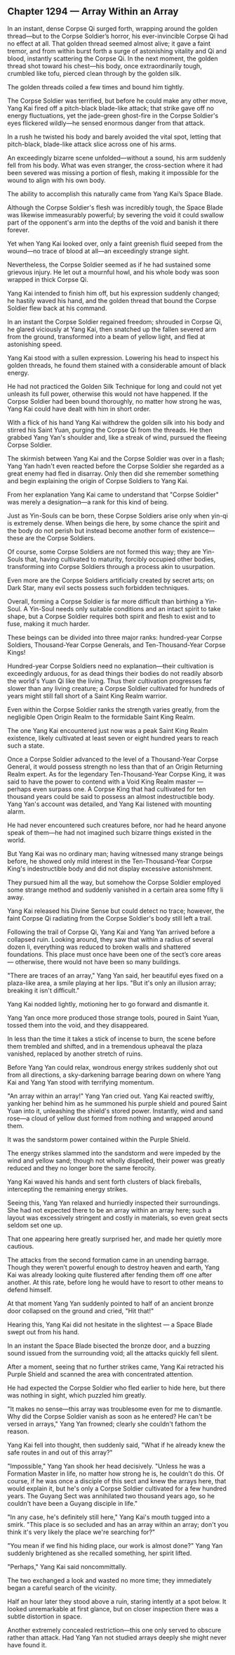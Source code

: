 ## Chapter 1294 — Array Within an Array

In an instant, dense Corpse Qi surged forth, wrapping around the golden thread—but to the Corpse Soldier’s horror, his ever-invincible Corpse Qi had no effect at all. That golden thread seemed almost alive; it gave a faint tremor, and from within burst forth a surge of astonishing vitality and Qi and blood, instantly scattering the Corpse Qi. In the next moment, the golden thread shot toward his chest—his body, once extraordinarily tough, crumbled like tofu, pierced clean through by the golden silk.

The golden threads coiled a few times and bound him tightly.

The Corpse Soldier was terrified, but before he could make any other move, Yang Kai fired off a pitch-black blade-like attack; that strike gave off no energy fluctuations, yet the jade-green ghost-fire in the Corpse Soldier's eyes flickered wildly—he sensed enormous danger from that attack.

In a rush he twisted his body and barely avoided the vital spot, letting that pitch-black, blade-like attack slice across one of his arms.

An exceedingly bizarre scene unfolded—without a sound, his arm suddenly fell from his body. What was even stranger, the cross-section where it had been severed was missing a portion of flesh, making it impossible for the wound to align with his own body.

The ability to accomplish this naturally came from Yang Kai’s Space Blade.

Although the Corpse Soldier's flesh was incredibly tough, the Space Blade was likewise immeasurably powerful; by severing the void it could swallow part of the opponent's arm into the depths of the void and banish it there forever.

Yet when Yang Kai looked over, only a faint greenish fluid seeped from the wound—no trace of blood at all—an exceedingly strange sight.

Nevertheless, the Corpse Soldier seemed as if he had sustained some grievous injury. He let out a mournful howl, and his whole body was soon wrapped in thick Corpse Qi.

Yang Kai intended to finish him off, but his expression suddenly changed; he hastily waved his hand, and the golden thread that bound the Corpse Soldier flew back at his command.

In an instant the Corpse Soldier regained freedom; shrouded in Corpse Qi, he glared viciously at Yang Kai, then snatched up the fallen severed arm from the ground, transformed into a beam of yellow light, and fled at astonishing speed.

Yang Kai stood with a sullen expression. Lowering his head to inspect his golden threads, he found them stained with a considerable amount of black energy.

He had not practiced the Golden Silk Technique for long and could not yet unleash its full power, otherwise this would not have happened. If the Corpse Soldier had been bound thoroughly, no matter how strong he was, Yang Kai could have dealt with him in short order.

With a flick of his hand Yang Kai withdrew the golden silk into his body and stirred his Saint Yuan, purging the Corpse Qi from the threads. He then grabbed Yang Yan's shoulder and, like a streak of wind, pursued the fleeing Corpse Soldier.

The skirmish between Yang Kai and the Corpse Soldier was over in a flash; Yang Yan hadn't even reacted before the Corpse Soldier she regarded as a great enemy had fled in disarray. Only then did she remember something and begin explaining the origin of Corpse Soldiers to Yang Kai.

From her explanation Yang Kai came to understand that "Corpse Soldier" was merely a designation—a rank for this kind of being.

Just as Yin-Souls can be born, these Corpse Soldiers arise only when yin-qi is extremely dense. When beings die here, by some chance the spirit and the body do not perish but instead become another form of existence—these are the Corpse Soldiers.

Of course, some Corpse Soldiers are not formed this way; they are Yin-Souls that, having cultivated to maturity, forcibly occupied other bodies, transforming into Corpse Soldiers through a process akin to usurpation.

Even more are the Corpse Soldiers artificially created by secret arts; on Dark Star, many evil sects possess such forbidden techniques.

Overall, forming a Corpse Soldier is far more difficult than birthing a Yin-Soul. A Yin-Soul needs only suitable conditions and an intact spirit to take shape, but a Corpse Soldier requires both spirit and flesh to exist and to fuse, making it much harder.

These beings can be divided into three major ranks: hundred-year Corpse Soldiers, Thousand-Year Corpse Generals, and Ten-Thousand-Year Corpse Kings!

Hundred-year Corpse Soldiers need no explanation—their cultivation is exceedingly arduous, for as dead things their bodies do not readily absorb the world's Yuan Qi like the living. Thus their cultivation progresses far slower than any living creature; a Corpse Soldier cultivated for hundreds of years might still fall short of a Saint King Realm warrior.

Even within the Corpse Soldier ranks the strength varies greatly, from the negligible Open Origin Realm to the formidable Saint King Realm.

The one Yang Kai encountered just now was a peak Saint King Realm existence, likely cultivated at least seven or eight hundred years to reach such a state.

Once a Corpse Soldier advanced to the level of a Thousand-Year Corpse General, it would possess strength no less than that of an Origin Returning Realm expert. As for the legendary Ten-Thousand-Year Corpse King, it was said to have the power to contend with a Void King Realm master — perhaps even surpass one. A Corpse King that had cultivated for ten thousand years could be said to possess an almost indestructible body. Yang Yan's account was detailed, and Yang Kai listened with mounting alarm.

He had never encountered such creatures before, nor had he heard anyone speak of them—he had not imagined such bizarre things existed in the world.

But Yang Kai was no ordinary man; having witnessed many strange beings before, he showed only mild interest in the Ten-Thousand-Year Corpse King's indestructible body and did not display excessive astonishment.

They pursued him all the way, but somehow the Corpse Soldier employed some strange method and suddenly vanished in a certain area some fifty li away.

Yang Kai released his Divine Sense but could detect no trace; however, the faint Corpse Qi radiating from the Corpse Soldier's body still left a trail.

Following the trail of Corpse Qi, Yang Kai and Yang Yan arrived before a collapsed ruin. Looking around, they saw that within a radius of several dozen li, everything was reduced to broken walls and shattered foundations. This place must once have been one of the sect’s core areas — otherwise, there would not have been so many buildings.

"There are traces of an array," Yang Yan said, her beautiful eyes fixed on a plaza-like area, a smile playing at her lips. "But it's only an illusion array; breaking it isn't difficult."

Yang Kai nodded lightly, motioning her to go forward and dismantle it.

Yang Yan once more produced those strange tools, poured in Saint Yuan, tossed them into the void, and they disappeared.

In less than the time it takes a stick of incense to burn, the scene before them trembled and shifted, and in a tremendous upheaval the plaza vanished, replaced by another stretch of ruins.

Before Yang Yan could relax, wondrous energy strikes suddenly shot out from all directions, a sky-darkening barrage bearing down on where Yang Kai and Yang Yan stood with terrifying momentum.

"An array within an array!" Yang Yan cried out. Yang Kai reacted swiftly, yanking her behind him as he summoned his purple shield and poured Saint Yuan into it, unleashing the shield's stored power. Instantly, wind and sand rose—a cloud of yellow dust formed from nothing and wrapped around them.

It was the sandstorm power contained within the Purple Shield.

The energy strikes slammed into the sandstorm and were impeded by the wind and yellow sand; though not wholly dispelled, their power was greatly reduced and they no longer bore the same ferocity.

Yang Kai waved his hands and sent forth clusters of black fireballs, intercepting the remaining energy strikes.

Seeing this, Yang Yan relaxed and hurriedly inspected their surroundings. She had not expected there to be an array within an array here; such a layout was excessively stringent and costly in materials, so even great sects seldom set one up.

That one appearing here greatly surprised her, and made her quietly more cautious.

The attacks from the second formation came in an unending barrage. Though they weren’t powerful enough to destroy heaven and earth, Yang Kai was already looking quite flustered after fending them off one after another. At this rate, before long he would have to resort to other means to defend himself.

At that moment Yang Yan suddenly pointed to half of an ancient bronze door collapsed on the ground and cried, "Hit that!"

Hearing this, Yang Kai did not hesitate in the slightest — a Space Blade swept out from his hand.

In an instant the Space Blade bisected the bronze door, and a buzzing sound issued from the surrounding void; all the attacks quickly fell silent.

After a moment, seeing that no further strikes came, Yang Kai retracted his Purple Shield and scanned the area with concentrated attention.

He had expected the Corpse Soldier who fled earlier to hide here, but there was nothing in sight, which puzzled him greatly.

"It makes no sense—this array was troublesome even for me to dismantle. Why did the Corpse Soldier vanish as soon as he entered? He can't be versed in arrays," Yang Yan frowned; clearly she couldn't fathom the reason.

Yang Kai fell into thought, then suddenly said, "What if he already knew the safe routes in and out of this array?"

"Impossible," Yang Yan shook her head decisively. "Unless he was a Formation Master in life, no matter how strong he is, he couldn't do this. Of course, if he was once a disciple of this sect and knew the arrays here, that would explain it, but he's only a Corpse Soldier cultivated for a few hundred years. The Guyang Sect was annihilated two thousand years ago, so he couldn't have been a Guyang disciple in life."

"In any case, he's definitely still here," Yang Kai's mouth tugged into a smirk. "This place is so secluded and has an array within an array; don't you think it's very likely the place we're searching for?"

"You mean if we find his hiding place, our work is almost done?" Yang Yan suddenly brightened as she recalled something, her spirit lifted.

"Perhaps," Yang Kai said noncommittally.

The two exchanged a look and wasted no more time; they immediately began a careful search of the vicinity.

Half an hour later they stood above a ruin, staring intently at a spot below. It looked unremarkable at first glance, but on closer inspection there was a subtle distortion in space.

Another extremely concealed restriction—this one only served to obscure rather than attack. Had Yang Yan not studied arrays deeply she might never have found it.